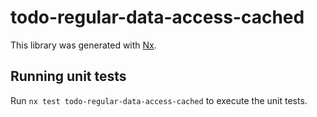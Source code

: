 # todo-regular-data-access-cached

This library was generated with [Nx](https://nx.dev).

## Running unit tests

Run `nx test todo-regular-data-access-cached` to execute the unit tests.

